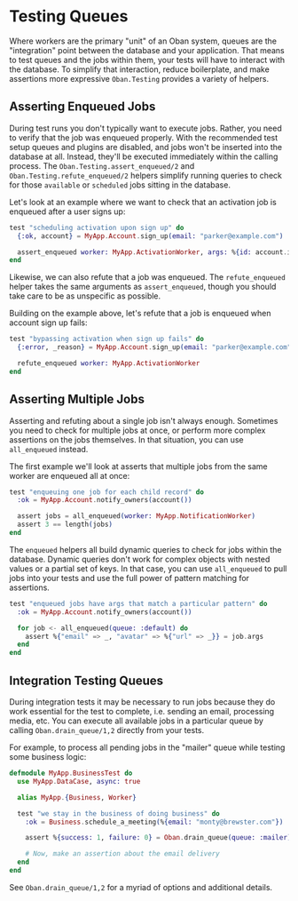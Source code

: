 # Testing Queues

Where workers are the primary "unit" of an Oban system, queues are the
"integration" point between the database and your application. That means to
test queues and the jobs within them, your tests will have to interact with the
database. To simplify that interaction, reduce boilerplate, and make assertions
more expressive `Oban.Testing` provides a variety of helpers.

## Asserting Enqueued Jobs

During test runs you don't typically want to execute jobs. Rather, you need
to verify that the job was enqueued properly. With the recommended test setup
queues and plugins are disabled, and jobs won't be inserted into the database at all.
Instead, they'll be executed immediately within the calling process.
The `Oban.Testing.assert_enqueued/2` and `Oban.Testing.refute_enqueued/2` helpers
simplify running queries to check for those `available` or `scheduled` jobs
sitting in the database.

Let's look at an example where we want to check that an activation job is
enqueued after a user signs up:

```elixir
test "scheduling activation upon sign up" do
  {:ok, account} = MyApp.Account.sign_up(email: "parker@example.com")

  assert_enqueued worker: MyApp.ActivationWorker, args: %{id: account.id}, queue: :default
end
```

Likewise, we can also refute that a job was enqueued. The `refute_enqueued`
helper takes the same arguments as `assert_enqueued`, though you should take
care to be as unspecific as possible.

Building on the example above, let's refute that a job is enqueued when account
sign up fails:

```elixir
test "bypassing activation when sign up fails" do
  {:error, _reason} = MyApp.Account.sign_up(email: "parker@example.com")

  refute_enqueued worker: MyApp.ActivationWorker
end
```

## Asserting Multiple Jobs

Asserting and refuting about a single job isn't always enough. Sometimes you
need to check for multiple jobs at once, or perform more complex assertions on
the jobs themselves. In that situation, you can use `all_enqueued` instead.

The first example we'll look at asserts that multiple jobs from the same worker are
enqueued all at once:

```elixir
test "enqueuing one job for each child record" do
  :ok = MyApp.Account.notify_owners(account())

  assert jobs = all_enqueued(worker: MyApp.NotificationWorker)
  assert 3 == length(jobs)
end
```

The `enqueued` helpers all build dynamic queries to check for jobs within the
database. Dynamic queries don't work for complex objects with nested values or a
partial set of keys. In that case, you can use `all_enqueued` to pull jobs into
your tests and use the full power of pattern matching for assertions.

```elixir
test "enqueued jobs have args that match a particular pattern" do
  :ok = MyApp.Account.notify_owners(account())

  for job <- all_enqueued(queue: :default) do
    assert %{"email" => _, "avatar" => %{"url" => _}} = job.args
  end
end
```

## Integration Testing Queues

During integration tests it may be necessary to run jobs because they do work
essential for the test to complete, i.e. sending an email, processing media,
etc. You can execute all available jobs in a particular queue by calling
`Oban.drain_queue/1,2` directly from your tests.

For example, to process all pending jobs in the "mailer" queue while testing
some business logic:

```elixir
defmodule MyApp.BusinessTest do
  use MyApp.DataCase, async: true

  alias MyApp.{Business, Worker}

  test "we stay in the business of doing business" do
    :ok = Business.schedule_a_meeting(%{email: "monty@brewster.com"})

    assert %{success: 1, failure: 0} = Oban.drain_queue(queue: :mailer)

    # Now, make an assertion about the email delivery
  end
end
```

See `Oban.drain_queue/1,2` for a myriad of options and additional details.
